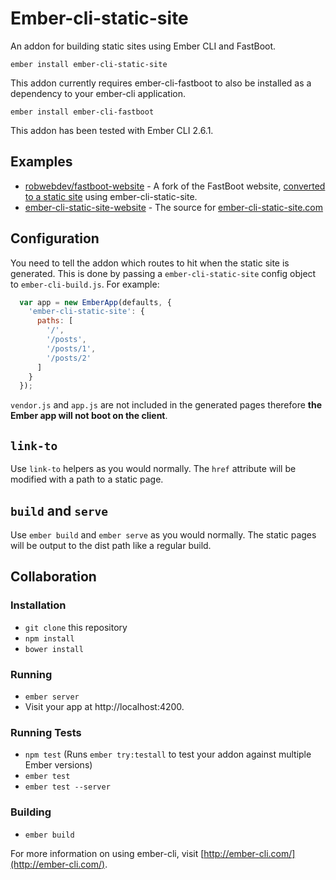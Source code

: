 # Ember-cli-static-site

An addon for building static sites using Ember CLI and FastBoot.


`ember install ember-cli-static-site`

This addon currently requires ember-cli-fastboot to also be installed as a dependency to your ember-cli application.

`ember install ember-cli-fastboot`

This addon has been tested with Ember CLI 2.6.1.

## Examples
- [robwebdev/fastboot-website](https://github.com/robwebdev/fastboot-website) - A fork of the FastBoot website, [converted to a static site](https://github.com/robwebdev/fastboot-website/commit/ce3bca25a980b9a668aeb32aef01e44bcf5c8e23) using ember-cli-static-site.
- [ember-cli-static-site-website](https://github.com/robwebdev/ember-cli-static-site-website) - The source for [ember-cli-static-site.com](http://www.ember-cli-static-com)

## Configuration
You need to tell the addon which routes to hit when the static site is generated. This is done by passing a `ember-cli-static-site` config object to `ember-cli-build.js`. For example:

```js
  var app = new EmberApp(defaults, {
    'ember-cli-static-site': {
      paths: [
        '/',
        '/posts',
        '/posts/1',
        '/posts/2'
      ]
    }
  });
```

`vendor.js` and `app.js` are not included in the generated pages therefore **the Ember app will not boot on the client**.

## `link-to`
Use `link-to` helpers as you would normally. The `href` attribute will be modified with a path to a static page.

## `build` and `serve`
Use `ember build` and `ember serve` as you would normally. The static pages will be output to the dist path like a regular build.

## Collaboration
### Installation

* `git clone` this repository
* `npm install`
* `bower install`

### Running

* `ember server`
* Visit your app at http://localhost:4200.

### Running Tests

* `npm test` (Runs `ember try:testall` to test your addon against multiple Ember versions)
* `ember test`
* `ember test --server`

### Building

* `ember build`

For more information on using ember-cli, visit [http://ember-cli.com/](http://ember-cli.com/).
